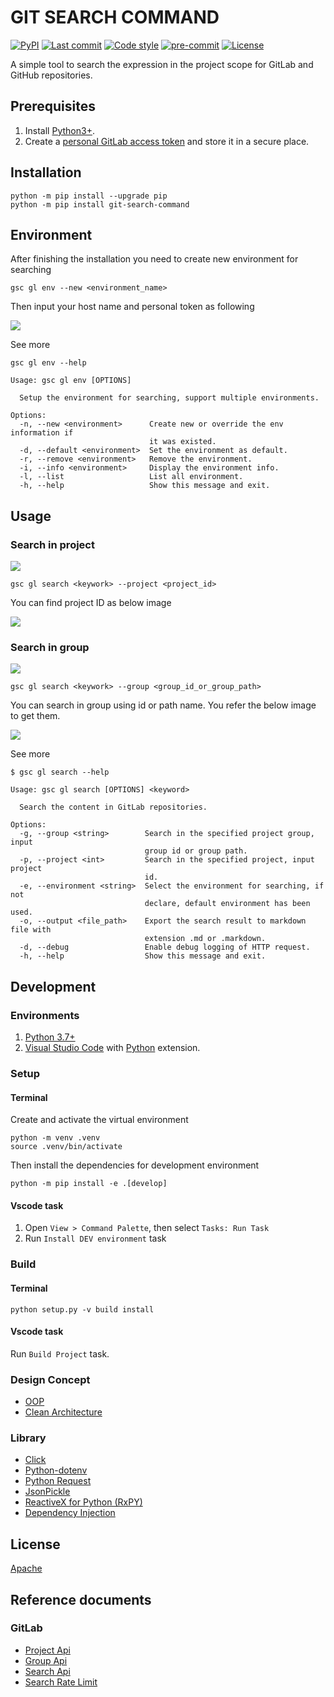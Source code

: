 # GIT SEARCH COMMAND

[![PyPI](https://img.shields.io/pypi/v/git-search-command)](https://pypi.org/project/git-search-command/)
[![Last commit](https://img.shields.io/github/last-commit/nguyen-ngoc-thach/git-search-command?color=yellow)](https://github.com/nguyen-ngoc-thach/git-search-command/commits/)
[![Code style](https://img.shields.io/badge/code%20style-black-black)](https://github.com/psf/black)
[![pre-commit](https://img.shields.io/github/workflow/status/nguyen-ngoc-thach/git-search-command/code-clean/master?label=pre-commit)](https://github.com/nguyen-ngoc-thach/git-search-command/actions/workflows/code_clean.yml)
[![License](https://img.shields.io/badge/license-Apache-orange)](https://github.com/nguyen-ngoc-thach/git-search-command/blob/main/LICENSE)

A simple tool to search the expression in the project scope for GitLab and GitHub repositories.

## Prerequisites

1. Install [Python3+](https://www.python.org/downloads/).
2. Create a [personal GitLab access token](https://docs.gitlab.com/ee/user/project/settings/project_access_tokens.html) and store it in a secure place.

## Installation

```
python -m pip install --upgrade pip
python -m pip install git-search-command
```

## Environment

After finishing the installation you need to create new environment for searching

```
gsc gl env --new <environment_name>
```

Then input your host name and personal token as following

![](./resources/gsc_setup_env.gif)

See more

```
gsc gl env --help

Usage: gsc gl env [OPTIONS]

  Setup the environment for searching, support multiple environments.

Options:
  -n, --new <environment>      Create new or override the env information if
                               it was existed.
  -d, --default <environment>  Set the environment as default.
  -r, --remove <environment>   Remove the environment.
  -i, --info <environment>     Display the environment info.
  -l, --list                   List all environment.
  -h, --help                   Show this message and exit.
```

## Usage

### Search in project

![](./resources/gsc_search_project.gif)

```
gsc gl search <keywork> --project <project_id>
```

You can find project ID as below image

![](./resources/gsc_find_project_id.png)

### Search in group

![](./resources/gsc_search_group.gif)

```
gsc gl search <keywork> --group <group_id_or_group_path>
```

You can search in group using id or path name. You refer the below image to get them.

![](./resources/gsc_find_group_id.png)

See more

```
$ gsc gl search --help

Usage: gsc gl search [OPTIONS] <keyword>

  Search the content in GitLab repositories.

Options:
  -g, --group <string>        Search in the specified project group, input
                              group id or group path.
  -p, --project <int>         Search in the specified project, input project
                              id.
  -e, --environment <string>  Select the environment for searching, if not
                              declare, default environment has been used.
  -o, --output <file_path>    Export the search result to markdown file with
                              extension .md or .markdown.
  -d, --debug                 Enable debug logging of HTTP request.
  -h, --help                  Show this message and exit.
```

## Development

### Environments

1. [Python 3.7+](https://www.python.org)
2. [Visual Studio Code](https://code.visualstudio.com) with [Python](https://marketplace.visualstudio.com/items?itemName=ms-python.python) extension.

### Setup

#### Terminal

Create and activate the virtual environment

```
python -m venv .venv
source .venv/bin/activate
```

Then install the dependencies for development environment

```
python -m pip install -e .[develop]
```

#### Vscode task

1. Open `View > Command Palette`, then select `Tasks: Run Task`
2. Run `Install DEV environment` task

### Build

#### Terminal

```
python setup.py -v build install
```

#### Vscode task

Run `Build Project` task.

### Design Concept

- [OOP](https://en.wikipedia.org/wiki/Object-oriented_programming)
- [Clean Architecture](https://blog.cleancoder.com/uncle-bob/2012/08/13/the-clean-architecture.html)

### Library

- [Click](https://click.palletsprojects.com/)
- [Python-dotenv](https://github.com/theskumar/python-dotenv)
- [Python Request](<https://docs.python-requests.org/en/latest/>)
- [JsonPickle](https://jsonpickle.github.io/)
- [ReactiveX for Python (RxPY)](https://rxpy.readthedocs.io/en/latest/#)
- [Dependency Injection](https://python-dependency-injector.ets-labs.org/index.html)

## License

[Apache](https://github.com/nguyen-ngoc-thach/git-search-command/blob/main/LICENSE)

## Reference documents

### GitLab

- [Project Api](https://docs.gitlab.com/ee/api/projects.html)
- [Group Api](https://docs.gitlab.com/ee/api/groups.html)
- [Search Api](https://docs.gitlab.com/ee/api/search.html)
- [Search Rate Limit](https://docs.gitlab.com/ee/administration/instance_limits.html#search-rate-limit)